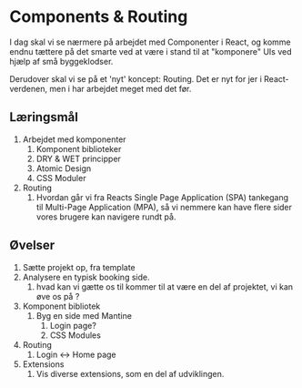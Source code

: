 # Components & Routing

I dag skal vi se nærmere på arbejdet med Componenter i React, og komme endnu tættere på det smarte ved at være i stand til at "komponere" UIs ved hjælp af små byggeklodser.

Derudover skal vi se på et 'nyt' koncept: Routing. Det er nyt for jer i React-verdenen, men i har arbejdet meget med det før.

## Læringsmål

1. Arbejdet med komponenter
   1. Komponent biblioteker
   2. DRY & WET principper
   3. Atomic Design
   4. CSS Moduler
2. Routing
   1. Hvordan går vi fra Reacts Single Page Application (SPA) tankegang til Multi-Page Application (MPA), så vi nemmere kan have flere sider vores brugere kan navigere rundt på.

## Øvelser

1. Sætte projekt op, fra template
2. Analysere en typisk booking side.
   1. hvad kan vi gætte os til kommer til at være en del af projektet, vi kan øve os på ?
3. Komponent bibliotek
   1. Byg en side med Mantine
      1. Login page?
      2. CSS Modules
4. Routing
   1. Login <-> Home page
5. Extensions
   1. Vis diverse extensions, som en del af udviklingen.
